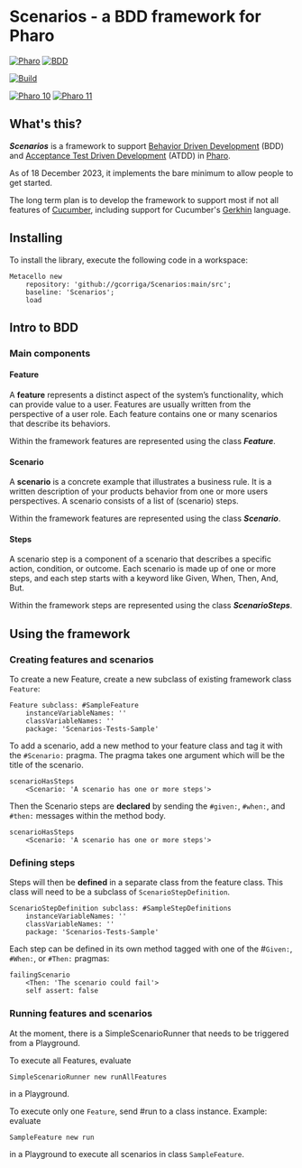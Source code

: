 # Scenarios - a BDD framework for Pharo
[![Pharo](https://img.shields.io/static/v1?style=for-the-badge&message=Pharo&color=3297d4&logo=Harbor&logoColor=FFFFFF&label=)](https://www.pharo.org) 
[![BDD](https://img.shields.io/static/v1?style=for-the-badge&message=BDD&color=044a64&logo=BDD&logoColor=FFFFFF&label=)](https://en.wikipedia.org/wiki/Behavior-driven_development)

[![Build](https://github.com/gcorriga/Scenarios/actions/workflows/build.yml/badge.svg)](https://github.com/gcorriga/Scenarios/actions/workflows/build.yml)

[![Pharo 10](https://img.shields.io/badge/Pharo-10-%23aac9ff.svg)](https://pharo.org/download)
[![Pharo 11](https://img.shields.io/badge/Pharo-11-%23aac9ff.svg)](https://pharo.org/download)

## What's this?
**_Scenarios_** is a framework to support [Behavior Driven Development](https://en.wikipedia.org/wiki/Behavior-driven_development) (BDD) and [Acceptance Test Driven Development](https://en.wikipedia.org/wiki/Acceptance_test-driven_development) (ATDD) in [Pharo](https://www.pharo.org).

As of 18 December 2023, it implements the bare minimum to allow people to get started.

The long term plan is to develop the framework to support most if not all features of [Cucumber](https://cucumber.io/), including support for Cucumber's [Gerkhin](https://cucumber.io/docs/gherkin/) language.

## Installing
To install the library, execute the following code in a workspace:

```Smalltalk
Metacello new
    repository: 'github://gcorriga/Scenarios:main/src';
    baseline: 'Scenarios';
    load
```
## Intro to BDD 
### Main components
#### Feature
A **feature** represents a distinct aspect of the system’s functionality, which can provide value to a user. Features are usually written from the perspective of a user role. Each feature contains one or many scenarios that describe its behaviors.

Within the framework features are represented using the class **_Feature_**.

#### Scenario
A **scenario** is a concrete example that illustrates a business rule. It is a written description of your products behavior from one or more users perspectives. A scenario consists of a list of (scenario) steps.

Within the framework features are represented using the class **_Scenario_**.

#### Steps
A scenario step is a component of a scenario that describes a specific action, condition, or outcome. Each scenario is made up of one or more steps, and each step starts with a keyword like Given, When, Then, And, But.

Within the framework steps are represented using the class **_ScenarioSteps_**.

## Using the framework

### Creating features and scenarios
To create a new Feature, create a new subclass of existing framework class `Feature`:

```Smalltalk
Feature subclass: #SampleFeature
	instanceVariableNames: ''
	classVariableNames: ''
	package: 'Scenarios-Tests-Sample'
```

To add a scenario, add a new method to your feature class and tag it with the `#Scenario:` pragma. The pragma takes one argument which will be the title of the scenario.

```Smalltalk
scenarioHasSteps
	<Scenario: 'A scenario has one or more steps'>
```

Then the Scenario steps are **declared** by sending the `#given:`, `#when:`, and `#then:` messages within the method body.

```Smalltalk
scenarioHasSteps
	<Scenario: 'A scenario has one or more steps'>
```

### Defining steps
Steps will then be **defined** in a separate class from the feature class. This class will need to be a subclass of `ScenarioStepDefinition`.

```Smalltalk
ScenarioStepDefinition subclass: #SampleStepDefinitions
	instanceVariableNames: ''
	classVariableNames: ''
	package: 'Scenarios-Tests-Sample'
```

Each step can be defined in its own method tagged with one of the #`Given:`, `#When:`, or `#Then:` pragmas:

```Smalltalk
failingScenario
	<Then: 'The scenario could fail'>
	self assert: false
```

### Running features and scenarios
At the moment, there is a SimpleScenarioRunner that needs to be triggered from a Playground.

To execute all Features, evaluate 

```Smalltalk
SimpleScenarioRunner new runAllFeatures 
```

in a Playground. 

To execute only one `Feature`, send #run to a class instance. 
Example: evaluate 

```Smalltalk
SampleFeature new run
``` 

in a Playground to execute all scenarios in class `SampleFeature`.
